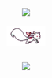 <div align="center">
    <img src="https://readme-typing-svg.demolab.com?font=Inconsolata&weight=500&size=50&duration=4000&pause=300&color=A7A459&center=true&vCenter=true&multiline=true&repeat=false&random=false&width=1300&height=140&lines=Hello+hello;I'm+Alice%2C+a+magical+wannable+boy+%E2%9C%A9" width="70%" />
    <br><br>
    <!-- <pre>
    💼 Web • Back-end dev • Front-end dev
    🎮 Music • Games • Anime • Code • Art
    </pre> -->
    <!--<br><br>-->
    <img src="https://raw.githubusercontent.com/quenyu/quenyu/master/assets/kyubei.gif" height="40" /
    <br><br><br>
    
[![](https://img.shields.io/badge/Telegram-2CA5E0?style=for-the-badge&logo=telegram&logoColor=white)](https://t.me/elfiu)
</div>
